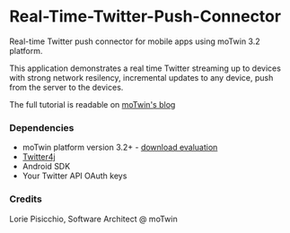 Real-Time-Twitter-Push-Connector
===========================

Real-time Twitter push connector for mobile apps using moTwin 3.2 platform. 

This application demonstrates a real time  Twitter streaming up to devices with strong network resilency, incremental updates to any device, push from the server to the devices.

The full tutorial is readable on [moTwin's blog](http://www.motwin.com/blog/create-twitter-push-connector/)

### Dependencies ###

- moTwin platform version 3.2+ - [download evaluation](http://www.motwin.com/motwin-platform/request-eval/)
- [Twitter4j](http://twitter4j.org/en/) 
- Android SDK
- Your Twitter API OAuth keys

### Credits ###

Lorie Pisicchio, Software Architect @ moTwin
